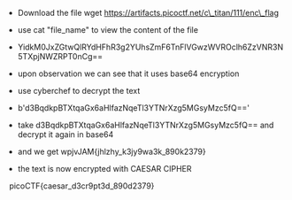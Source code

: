 * Download the file
  wget https://artifacts.picoctf.net/c\_titan/111/enc\_flag
  
* use cat "file\_name" to view the content of the file
  
* YidkM0JxZGtwQlRYdHFhR3g2YUhsZmF6TnFlVGwzWVROclh6ZzVNR3N5TXpjNWZRPT0nCg==
* upon observation we can see that it uses base64 encryption
* use cyberchef to decrypt the text
* b'd3BqdkpBTXtqaGx6aHlfazNqeTl3YTNrXzg5MGsyMzc5fQ=='
* take d3BqdkpBTXtqaGx6aHlfazNqeTl3YTNrXzg5MGsyMzc5fQ== and decrypt it again in base64
* and we get wpjvJAM{jhlzhy\_k3jy9wa3k\_890k2379}
* the text is now encrypted with CAESAR CIPHER



&nbsp;	picoCTF{caesar\_d3cr9pt3d\_890d2379}

